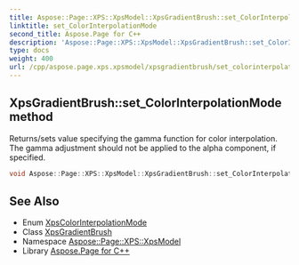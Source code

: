 ```yaml
---
title: Aspose::Page::XPS::XpsModel::XpsGradientBrush::set_ColorInterpolationMode method
linktitle: set_ColorInterpolationMode
second_title: Aspose.Page for C++
description: 'Aspose::Page::XPS::XpsModel::XpsGradientBrush::set_ColorInterpolationMode method. Returns/sets value specifying the gamma function for color interpolation. The gamma adjustment should not be applied to the alpha component, if specified in C++.'
type: docs
weight: 400
url: /cpp/aspose.page.xps.xpsmodel/xpsgradientbrush/set_colorinterpolationmode/
---
```

## XpsGradientBrush::set_ColorInterpolationMode method


Returns/sets value specifying the gamma function for color interpolation. The gamma adjustment should not be applied to the alpha component, if specified.

```cpp
void Aspose::Page::XPS::XpsModel::XpsGradientBrush::set_ColorInterpolationMode(XpsColorInterpolationMode value)
```

## See Also

* Enum [XpsColorInterpolationMode](../../xpscolorinterpolationmode/)
* Class [XpsGradientBrush](../)
* Namespace [Aspose::Page::XPS::XpsModel](../../)
* Library [Aspose.Page for C++](../../../)
